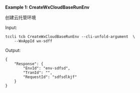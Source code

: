 **Example 1: CreateWxCloudBaseRunEnv**

创建云托管环境

Input: 

```
tccli tcb CreateWxCloudBaseRunEnv --cli-unfold-argument  \
    --WxAppId wx-sdff
```

Output: 
```
{
    "Response": {
        "EnvId": "env-sdfsd",
        "TranId": "",
        "RequestId": "sdfsdlkjf"
    }
}
```


